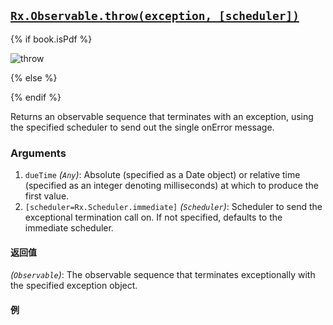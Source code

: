 ## [`Rx.Observable.throw(exception, [scheduler])`](https://github.com/Reactive-Extensions/RxJS/blob/master/src/core/linq/observable/throw.js)

{% if book.isPdf %}

![throw](http://reactivex.io/documentation/operators/images/throw.c.png)

{% else %}



{% endif %}

Returns an observable sequence that terminates with an exception, using the specified scheduler to send out the single onError message.

### Arguments
1. `dueTime` *(`Any`)*: Absolute (specified as a Date object) or relative time (specified as an integer denoting milliseconds) at which to produce the first value.
2. `[scheduler=Rx.Scheduler.immediate]` *(`Scheduler`)*: Scheduler to send the exceptional termination call on. If not specified, defaults to the immediate scheduler.

#### 返回值
*(`Observable`)*: The observable sequence that terminates exceptionally with the specified exception object.
   
#### 例

[](http://jsbin.com/luyaho/1/embed?js,console)
